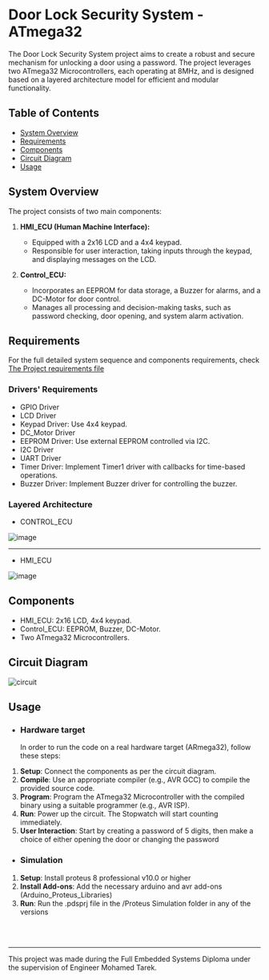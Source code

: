 # Door Lock Security System - ATmega32

The Door Lock Security System project aims to create a robust and secure mechanism for unlocking a door using a password. The project leverages two ATmega32 Microcontrollers, each operating at 8MHz, and is designed based on a layered architecture model for efficient and modular functionality.

## Table of Contents

- [System Overview](#system-overview)
- [Requirements](#requirements)
- [Components](#components)
- [Circuit Diagram](#circuit-diagram)
- [Usage](#usage)


## System Overview

The project consists of two main components:

1. **HMI_ECU (Human Machine Interface):**
   - Equipped with a 2x16 LCD and a 4x4 keypad.
   - Responsible for user interaction, taking inputs through the keypad, and displaying messages on the LCD.

2. **Control_ECU:**
   - Incorporates an EEPROM for data storage, a Buzzer for alarms, and a DC-Motor for door control.
   - Manages all processing and decision-making tasks, such as password checking, door opening, and system alarm activation.

## Requirements

For the full detailed system sequence and components requirements, check [The Project requirements file](https://github.com/Hesham-Hesham/Door-Lock-Security-System-ATmega32/blob/main/System%20Requirements.pdf)

### Drivers' Requirements

- GPIO Driver
- LCD Driver
- Keypad Driver: Use 4x4 keypad.
- DC_Motor Driver
- EEPROM Driver: Use external EEPROM controlled via I2C.
- I2C Driver
- UART Driver
- Timer Driver: Implement Timer1 driver with callbacks for time-based operations.
- Buzzer Driver: Implement Buzzer driver for controlling the buzzer.


### Layered Architecture
- CONTROL_ECU

![image](https://github.com/Hesham-Hesham/Door-Lock-Security-System-ATmega32/assets/91581641/4affa2a5-1305-4d8b-b6e4-93323a2e3eb5)

---
- HMI_ECU

![image](https://github.com/Hesham-Hesham/Door-Lock-Security-System-ATmega32/assets/91581641/8bba2e28-059d-4176-b0e0-827b07959e0d)


## Components

- HMI_ECU: 2x16 LCD, 4x4 keypad.
- Control_ECU: EEPROM, Buzzer, DC-Motor.
- Two ATmega32 Microcontrollers.

## Circuit Diagram
![circuit](https://github.com/Hesham-Hesham/Door-Lock-Security-System-ATmega32/assets/91581641/2cfc658d-31db-4d8d-9026-3ac78f1d3aa8)


## Usage
- ### Hardware target
    In order to run the code on a real hardware target (ARmega32), follow these steps:
1. **Setup**: Connect the components as per the circuit diagram.
2. **Compile**: Use an appropriate compiler (e.g., AVR GCC) to compile the provided source code.
3. **Program**: Program the ATmega32 Microcontroller with the compiled binary using a suitable programmer (e.g., AVR ISP).
4. **Run**: Power up the circuit. The Stopwatch will start counting immediately.
5. **User Interaction**: Start by creating a password of 5 digits, then make a choice of either opening the door or changing the password



- ### Simulation
1.  **Setup**: Install proteus 8 professional v10.0 or higher
2. **Install Add-ons**: Add the necessary arduino and avr add-ons (Arduino_Proteus_Libraries)
3. **Run**: Run the .pdsprj file in the /Proteus Simulation folder in any of the versions 

<br/><br/>

---

This project was made during the Full Embedded Systems Diploma under the supervision of Engineer Mohamed Tarek.
